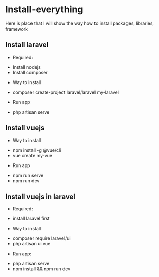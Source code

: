 # Install-everything
Here is place that I will show the way how to install packages, libraries, framework

## Install laravel
- Required:
+ Install nodejs
+ Install composer
- Way to install
+ composer create-project laravel/laravel my-laravel
- Run app
+ php artisan serve

## Install vuejs
- Way to install
+ npm install -g @vue/cli
+ vue create my-vue
- Run app
+ npm run serve
+ npm run dev

## Install vuejs in laravel
- Required:
+ install laravel first
- Way to install
+ composer require laravel/ui
+ php artisan ui vue
- Run app:
+ php artisan serve
+ npm install && npm run dev

